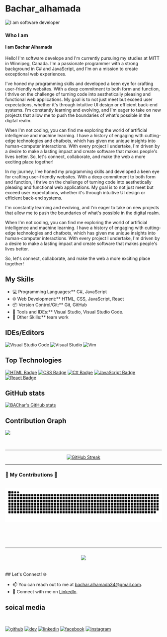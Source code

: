 # Bachar_alhamada
![I am software developer](http://strathprints.strath.ac.uk/images/laptop-code-crop.jpg)
### Who I am 
#### I am  Bachar Alhamada

Hello! I'm software develope and I'm currently pursuing my studies at MITT in Winnipeg, Canada. I'm a passionate programmer with a strong background in C# and JavaScript, and I'm on a mission to create exceptional web experiences.

 I've honed my programming skills and developed a keen eye for crafting user-friendly websites. With a deep commitment to both form and function, I thrive on the challenge of turning code into aesthetically pleasing and functional web applications. My goal is to not just meet but exceed user expectations, whether it's through intuitive UI design or efficient back-end systems. I'm constantly learning and evolving, and I'm eager to take on new projects that allow me to push the boundaries of what's possible in the digital realm.

When I'm not coding, you can find me exploring the world of artificial intelligence and machine learning. I have a history of engaging with cutting-edge technologies and chatbots, which has given me unique insights into human-computer interactions. With every project I undertake, I'm driven by a desire to make a lasting impact and create software that makes people's lives better. So, let's connect, collaborate, and make the web a more exciting place together!






In my journey, I've honed my programming skills and developed a keen eye for crafting user-friendly websites. With a deep commitment to both form and function, I thrive on the challenge of turning code into aesthetically pleasing and functional web applications. My goal is to not just meet but exceed user expectations, whether it's through intuitive UI design or efficient back-end systems.

I'm constantly learning and evolving, and I'm eager to take on new projects that allow me to push the boundaries of what's possible in the digital realm.

When I'm not coding, you can find me exploring the world of artificial intelligence and machine learning. I have a history of engaging with cutting-edge technologies and chatbots, which has given me unique insights into human-computer interactions. With every project I undertake, I'm driven by a desire to make a lasting impact and create software that makes people's lives better.

So, let's connect, collaborate, and make the web a more exciting place together!

## My Skills

-  💻 Programming Languages:** C#, JavaScript
-  🌐 Web Development:** HTML, CSS, JavaScript, React
-  📦 Version Control/Git:** Git, GitHub
-   🔧 Tools and IDEs:** Visual Studio, Visual Studio Code.
-  🚀 Other Skills:** team work 

## IDEs/Editors

![Visual Studio Code](https://img.shields.io/badge/Visual%20Studio%20Code-0078d7.svg?style=for-the-badge&logo=visual-studio-code&logoColor=white)
![Visual Studio](https://img.shields.io/badge/Visual%20Studio-5C2D91.svg?style=for-the-badge&logo=visual-studio&logoColor=white)
![Vim](https://img.shields.io/badge/VIM-%2311AB00.svg?style=for-the-badge&logo=vim&logoColor=white)

## Top Technologies


[![HTML Badge](https://img.shields.io/badge/-HTML-E34F26?style=for-the-badge&labelColor=black&logo=html5&logoColor=E34F26)](#)
[![CSS Badge](https://img.shields.io/badge/-CSS-1572B6?style=for-the-badge&labelColor=black&logo=css3&logoColor=1572B6)](#)
[![C# Badge](https://img.shields.io/badge/-C%23-239120?style=for-the-badge&labelColor=black&logo=c-sharp&logoColor=239120)](#)
[![JavaScript Badge](https://img.shields.io/badge/-JavaScript-F7DF1E?style=for-the-badge&labelColor=black&logo=javascript&logoColor=F7DF1E)](#)
[![React Badge](https://img.shields.io/badge/-React-61DBFB?style=for-the-badge&labelColor=black&logo=react&logoColor=61DBFB)](#)





##  GitHub stats

[![BAChar's GitHub stats](https://github-readme-stats.vercel.app/api?username=bachar-alhamada)](https://github.com/anuraghazra/github-readme-stats)




## Contribution Graph
![](http://github-profile-summary-cards.vercel.app/api/cards/profile-details?username=bachar-alhamada&theme=default)

<br>

---

<p align="center">
<a href="https://git.io/streak-stats"><img src="https://streak-stats.demolab.com?user=bachar157&theme=radical&hide_border=true" alt="GitHub Streak" /></a>
</p>

---


  <h3>🐍 My Contributions 🐍</h3>
  <br>
  <img alt="snake eating my contributions" src="https://raw.githubusercontent.com/salesp07/salesp07/output/github-contribution-grid-snake.svg" />
  
  <br/><br/><br/>


<hr/>



<h3 align="center">
    <img src="https://readme-typing-svg.herokuapp.com/?font=Righteous&size=25&center=true&vCenter=true&width=500&height=70&duration=4000&lines=Thanks+for+visiting!+✌️;+Shoot+me+a+message+on+Linkedin!;Bachar+:)">
</h3>

<br/>
## Let's Connect! 🌐

- 📫 You can reach out to me at [bachar.alhamada34@gmail.com](mailto:bachar.alhamada34@gmail.com).
- 📱 Connect with me on [LinkedIn]([https://www.linkedin.com/in/stefanoturcarelli](https://www.linkedin.com/in/bachar-alhamada-850782204/)).
## soical media 


<br>

[<img src='https://cdn.jsdelivr.net/npm/simple-icons@3.0.1/icons/github.svg' alt='github' height='40'>](https://github.com/bachar-alhamada)  [<img src='https://cdn.jsdelivr.net/npm/simple-icons@3.0.1/icons/dev-dot-to.svg' alt='dev' height='40'>](https://dev.to/bachar-alhamada)  [<img src='https://cdn.jsdelivr.net/npm/simple-icons@3.0.1/icons/linkedin.svg' alt='linkedin' height='40'>](https://www.linkedin.com/in/bachar-alhamada/)  [<img src='https://cdn.jsdelivr.net/npm/simple-icons@3.0.1/icons/facebook.svg' alt='facebook' height='40'>](https://www.facebook.com/bachar-alhamada)  [<img src='https://cdn.jsdelivr.net/npm/simple-icons@3.0.1/icons/instagram.svg' alt='instagram' height='40'>](https://www.instagram.com/bachar-alhmada/)
